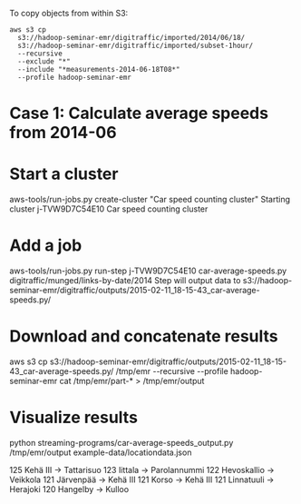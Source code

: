 

To copy objects from within S3:

    aws s3 cp 
      s3://hadoop-seminar-emr/digitraffic/imported/2014/06/18/ 
      s3://hadoop-seminar-emr/digitraffic/imported/subset-1hour/ 
      --recursive 
      --exclude "*" 
      --include "*measurements-2014-06-18T08*" 
      --profile hadoop-seminar-emr


# Case 1: Calculate average speeds from 2014-06

# Start a cluster
aws-tools/run-jobs.py create-cluster "Car speed counting cluster"
Starting cluster j-TVW9D7C54E10 Car speed counting cluster

# Add a job
aws-tools/run-jobs.py run-step j-TVW9D7C54E10 car-average-speeds.py digitraffic/munged/links-by-date/2014
Step will output data to s3://hadoop-seminar-emr/digitraffic/outputs/2015-02-11_18-15-43_car-average-speeds.py/

# Download and concatenate results
aws s3 cp s3://hadoop-seminar-emr/digitraffic/outputs/2015-02-11_18-15-43_car-average-speeds.py/ /tmp/emr --recursive --profile hadoop-seminar-emr
cat /tmp/emr/part-* > /tmp/emr/output

# Visualize results
python streaming-programs/car-average-speeds_output.py /tmp/emr/output example-data/locationdata.json

125 	Kehä III -> Tattarisuo
123 	Iittala -> Parolannummi
122 	Hevoskallio -> Veikkola
121 	Järvenpää -> Kehä III
121 	Korso -> Kehä III
121 	Linnatuuli -> Herajoki
120 	Hangelby -> Kulloo
